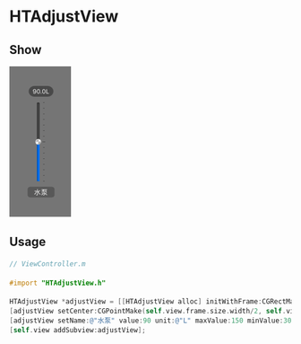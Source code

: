 # HTAdjustView
## Show
![demoImg](https://github.com/runThor/HTAdjustView/raw/master/Other/Demo.png)
## Usage
```Objective-C
// ViewController.m

#import "HTAdjustView.h"

HTAdjustView *adjustView = [[HTAdjustView alloc] initWithFrame:CGRectMake(0, 0, 50, 200)];
[adjustView setCenter:CGPointMake(self.view.frame.size.width/2, self.view.frame.size.height/2)];
[adjustView setName:@"水泵" value:90 unit:@"L" maxValue:150 minValue:30];
[self.view addSubview:adjustView];
```
